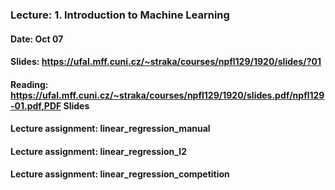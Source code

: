 ### Lecture: 1. Introduction to Machine Learning
#### Date: Oct 07
#### Slides: https://ufal.mff.cuni.cz/~straka/courses/npfl129/1920/slides/?01
#### Reading: https://ufal.mff.cuni.cz/~straka/courses/npfl129/1920/slides.pdf/npfl129-01.pdf,PDF Slides
#### Lecture assignment: linear_regression_manual
#### Lecture assignment: linear_regression_l2
#### Lecture assignment: linear_regression_competition
